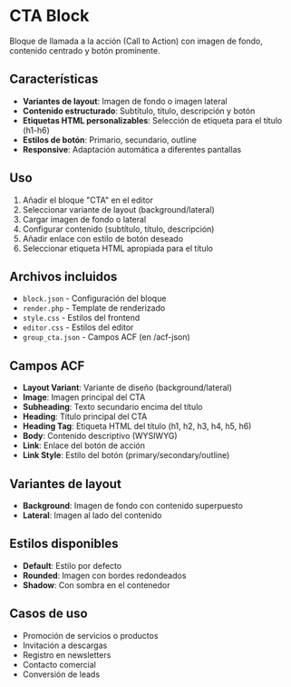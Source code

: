 # CTA Block

Bloque de llamada a la acción (Call to Action) con imagen de fondo, contenido centrado y botón prominente.

## Características

-   **Variantes de layout**: Imagen de fondo o imagen lateral
-   **Contenido estructurado**: Subtítulo, título, descripción y botón
-   **Etiquetas HTML personalizables**: Selección de etiqueta para el título (h1-h6)
-   **Estilos de botón**: Primario, secundario, outline
-   **Responsive**: Adaptación automática a diferentes pantallas

## Uso

1. Añadir el bloque "CTA" en el editor
2. Seleccionar variante de layout (background/lateral)
3. Cargar imagen de fondo o lateral
4. Configurar contenido (subtítulo, título, descripción)
5. Añadir enlace con estilo de botón deseado
6. Seleccionar etiqueta HTML apropiada para el título

## Archivos incluidos

-   `block.json` - Configuración del bloque
-   `render.php` - Template de renderizado
-   `style.css` - Estilos del frontend
-   `editor.css` - Estilos del editor
-   `group_cta.json` - Campos ACF (en /acf-json)

## Campos ACF

-   **Layout Variant**: Variante de diseño (background/lateral)
-   **Image**: Imagen principal del CTA
-   **Subheading**: Texto secundario encima del título
-   **Heading**: Título principal del CTA
-   **Heading Tag**: Etiqueta HTML del título (h1, h2, h3, h4, h5, h6)
-   **Body**: Contenido descriptivo (WYSIWYG)
-   **Link**: Enlace del botón de acción
-   **Link Style**: Estilo del botón (primary/secondary/outline)

## Variantes de layout

-   **Background**: Imagen de fondo con contenido superpuesto
-   **Lateral**: Imagen al lado del contenido

## Estilos disponibles

-   **Default**: Estilo por defecto
-   **Rounded**: Imagen con bordes redondeados
-   **Shadow**: Con sombra en el contenedor

## Casos de uso

-   Promoción de servicios o productos
-   Invitación a descargas
-   Registro en newsletters
-   Contacto comercial
-   Conversión de leads
